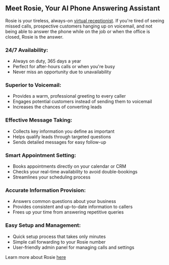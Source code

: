## Meet Rosie, Your AI Phone Answering Assistant
Rosie is your tireless, always-on [virtual receptionist](https://heyrosie.com/). If you're tired of seeing missed calls, prospective customers hanging up on voicemail, and not being able to answer the phone while on the job or when the office is closed, Rosie is the answer.


### 24/7 Availability:
- Always on duty, 365 days a year
- Perfect for after-hours calls or when you're busy
- Never miss an opportunity due to unavailability

### Superior to Voicemail:
- Provides a warm, professional greeting to every caller
- Engages potential customers instead of sending them to voicemail
- Increases the chances of converting leads

### Effective Message Taking:
- Collects key information you define as important
- Helps qualify leads through targeted questions
- Sends detailed messages for easy follow-up

### Smart Appointment Setting:
- Books appointments directly on your calendar or CRM
- Checks your real-time availability to avoid double-bookings
- Streamlines your scheduling process

### Accurate Information Provision:
- Answers common questions about your business
- Provides consistent and up-to-date information to callers
- Frees up your time from answering repetitive queries

### Easy Setup and Management:
- Quick setup process that takes only minutes
- Simple call forwarding to your Rosie number
- User-friendly admin panel for managing calls and settings

Learn more about Rosie [here](https://heyrosie.com/)
